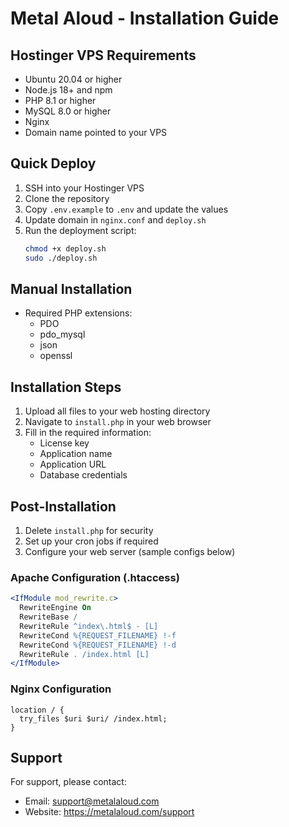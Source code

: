 # Metal Aloud - Installation Guide

## Hostinger VPS Requirements

- Ubuntu 20.04 or higher
- Node.js 18+ and npm
- PHP 8.1 or higher
- MySQL 8.0 or higher
- Nginx
- Domain name pointed to your VPS

## Quick Deploy

1. SSH into your Hostinger VPS
2. Clone the repository
3. Copy `.env.example` to `.env` and update the values
4. Update domain in `nginx.conf` and `deploy.sh`
5. Run the deployment script:
   ```bash
   chmod +x deploy.sh
   sudo ./deploy.sh
   ```

## Manual Installation
- Required PHP extensions:
  - PDO
  - pdo_mysql
  - json
  - openssl

## Installation Steps

1. Upload all files to your web hosting directory
2. Navigate to `install.php` in your web browser
3. Fill in the required information:
   - License key
   - Application name
   - Application URL
   - Database credentials

## Post-Installation

1. Delete `install.php` for security
2. Set up your cron jobs if required
3. Configure your web server (sample configs below)

### Apache Configuration (.htaccess)
```apache
<IfModule mod_rewrite.c>
  RewriteEngine On
  RewriteBase /
  RewriteRule ^index\.html$ - [L]
  RewriteCond %{REQUEST_FILENAME} !-f
  RewriteCond %{REQUEST_FILENAME} !-d
  RewriteRule . /index.html [L]
</IfModule>
```

### Nginx Configuration
```nginx
location / {
  try_files $uri $uri/ /index.html;
}
```

## Support

For support, please contact:
- Email: support@metalaloud.com
- Website: https://metalaloud.com/support